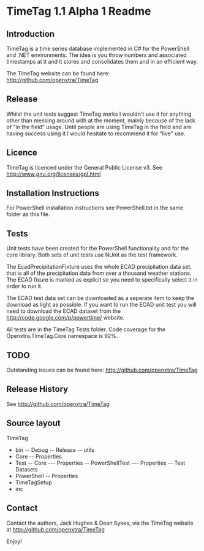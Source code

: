﻿TimeTag 1.1 Alpha 1 Readme
==========================

Introduction
------------

TimeTag is a time series database implemented in C# for the PowerShell and .NET environments. The idea is
you throw numbers and associated timestamps at it and it stores and consolidates them and in an efficient way.

The TimeTag website can be found here: http://github.com/openxtra/TimeTag

Release
-------

Whilst the unit tests suggest TimeTag works I wouldn't use it for anything other than messing 
around with at the moment, mainly because of the lack of "in the field" usage. Until people 
are using TimeTag in the field and are having success using it I would hesitate to recommend 
it for "live" use.

Licence
-------

TimeTag is licenced under the General Public License v3. See http://www.gnu.org/licenses/gpl.html

Installation Instructions
-------------------------

For PowerShell installation instructions see PowerShell.txt in the same folder as this file.

Tests
-----

Unit tests have been created for the PowerShell functionality and for the core library. Both sets of unit tests 
use NUnit as the test framework.

The EcadPrecipitationFixture uses the whole ECAD precipitation data set, that is all of the precipitation data
from over a thousand weather stations. The ECAD fixure is marked as explicit so you need to specifically select 
it in order to run it.

The ECAD test data set can be downloaded as a seperate item to keep the download as light as possible. If you want to
run the ECAD unit test you will need to download the ECAD dataset from the http://code.google.com/p/powertime/ 
website.

All tests are in the TimeTag Tests folder. Code coverage for the Openxtra.TimeTag.Core namespace is 92%.

TODO
----

Outstanding issues can be found here: http://github.com/openxtra/TimeTag

Release History
---------------

See http://github.com/openxtra/TimeTag

Source layout
-------------

TimeTag
- bin
-- Debug
-- Release
-- utils
- Core
-- Properties
- Test
-- Core
--- Properties
-- PowerShellTest
--- Properties
-- Test Datasets
- PowerShell
-- Properties
- TimeTagSetup
- inc

Contact
-------

Contact the authors, Jack Hughes & Dean Sykes, via the TimeTag website at http://github.com/openxtra/TimeTag

Enjoy!
